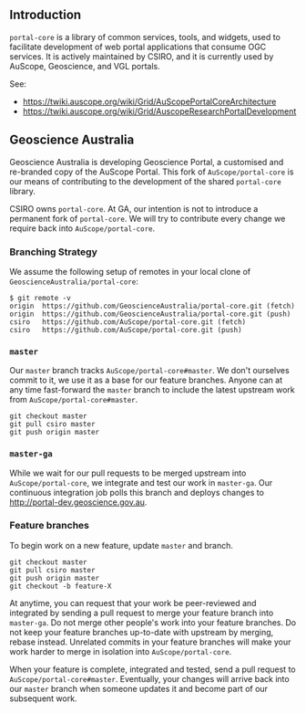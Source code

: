 ## Introduction

`portal-core` is a library of common services, tools, and widgets, used to
facilitate development of web portal applications that consume OGC services. It
is actively maintained by CSIRO, and it is currently used by AuScope,
Geoscience, and VGL portals.

See:

* https://twiki.auscope.org/wiki/Grid/AuScopePortalCoreArchitecture
* https://twiki.auscope.org/wiki/Grid/AuscopeResearchPortalDevelopment

## Geoscience Australia

Geoscience Australia is developing Geoscience Portal, a customised and
re-branded copy of the AuScope Portal. This fork of `AuScope/portal-core` is
our means of contributing to the development of the shared `portal-core` library.

CSIRO owns `portal-core`. At GA, our intention is not to introduce a permanent
fork of `portal-core`. We will try to contribute every change we require back into
`AuScope/portal-core`.

### Branching Strategy

We assume the following setup of remotes in your local clone of
`GeoscienceAustralia/portal-core`:

```
$ git remote -v
origin  https://github.com/GeoscienceAustralia/portal-core.git (fetch)
origin  https://github.com/GeoscienceAustralia/portal-core.git (push)
csiro   https://github.com/AuScope/portal-core.git (fetch)
csiro   https://github.com/AuScope/portal-core.git (push)
```

### `master`
Our `master` branch tracks `AuScope/portal-core#master`. We don't ourselves commit to
it, we use it as a base for our feature branches. Anyone can at
any time fast-forward the `master` branch to include the latest upstream work from
`AuScope/portal-core#master`.

```
git checkout master
git pull csiro master
git push origin master
```

### `master-ga`
While we wait for our pull requests to be merged upstream into
`AuScope/portal-core`, we integrate and test our work in
`master-ga`. Our continuous integration job polls this branch and deploys
changes to http://portal-dev.geoscience.gov.au.

### Feature branches
To begin work on a new feature, update `master` and branch.

```
git checkout master
git pull csiro master
git push origin master
git checkout -b feature-X
```

At anytime, you can request that your work be peer-reviewed and integrated by
sending a pull request to merge your feature branch into `master-ga`. Do not
merge other people's work into your feature branches. Do not keep your feature
branches up-to-date with upstream by merging, rebase instead.
Unrelated commits in your feature branches will make your work harder to merge
in isolation into `AuScope/portal-core`.

When your feature is complete, integrated and tested, send a pull request to
`AuScope/portal-core#master`. Eventually, your changes will arrive back into
our `master` branch when someone updates it and become part of our
subsequent work.




